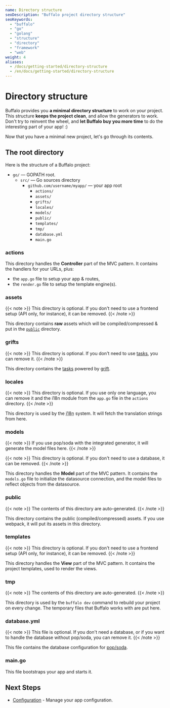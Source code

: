 ```yaml
---
name: Directory structure
seoDescription: "Buffalo project directory structure"
seoKeywords: 
  - "buffalo"
  - "go"
  - "golang"
  - "structure"
  - "directory"
  - "framework"
  - "web"
weight: 4
aliases:
  - /docs/getting-started/directory-structure
  - /en/docs/getting-started/directory-structure
---
```


# Directory structure

Buffalo provides you **a minimal directory structure** to work on your project. This structure **keeps the project clean**, and allow the generators to work. Don't try to reinvent the wheel, and **let Buffalo buy you more time** to do the interesting part of your app! :)

Now that you have a minimal new project, let's go through its contents.

## The root directory

Here is the structure of a Buffalo project:


* `go/` &mdash; GOPATH root.
	* `src/` &mdash; Go sources directory
		* `github.com/username/myapp/` &mdash; your app root
			* `actions/`
			* `assets/`
			* `grifts/`
			* `locales/`
			* `models/`
			* `public/`
			* `templates/`
			* `tmp/`
			* `database.yml`
			* `main.go`

### actions

This directory handles the **Controller** part of the MVC pattern. It contains the handlers for your URLs, plus:

* the `app.go` file to setup your app & routes,
* the `render.go` file to setup the template engine(s).

### assets

{{< note >}}
This directory is optional. If you don't need to use a frontend setup (API only, for instance), it can be removed.
{{< /note >}}

This directory contains **raw** assets which will be compiled/compressed & put in the [`public`](#public) directory.

### grifts

{{< note >}}
This directory is optional. If you don't need to use [tasks](/documentation/guides/tasks), you can remove it.
{{< /note >}}

This directory contains the [tasks](/documentation/guides/tasks) powered by [grift](https://github.com/markbates/grift).

### locales

{{< note >}}
This directory is optional. If you use only one language, you can remove it and the i18n module from the `app.go` file in the `actions` directory.
{{< /note >}}

This directory is used by the <abbr title="internationalization">i18n</abbr> system. It will fetch the translation strings from here.

### models

{{< note >}}
If you use pop/soda with the integrated generator, it will generate the model files here.
{{< /note >}}

{{< note >}}
This directory is optional. If you don't need to use a database, it can be removed.
{{< /note >}}

This directory handles the **Model** part of the MVC pattern. It contains the `models.go` file to initialize the datasource connection, and the model files to reflect objects from the datasource.

### public

{{< note >}}
The contents of this directory are auto-generated.
{{< /note >}}

This directory contains the public (compiled/compressed) assets. If you use webpack, it will put its assets in this directory.

### templates

{{< note >}}
This directory is optional. If you don't need to use a frontend setup (API only, for instance), it can be removed.
{{< /note >}}

This directory handles the **View** part of the MVC pattern. It contains the project templates, used to render the views.

### tmp

{{< note >}}
The contents of this directory are auto-generated.
{{< /note >}}

This directory is used by the `buffalo dev` command to rebuild your project on every change. The temporary files that Buffalo works with are put here.

### database.yml

{{< note >}}
This file is optional. If you don't need a database, or if you want to handle the database without pop/soda, you can remove it.
{{< /note >}}

This file contains the database configuration for [pop/soda](https://github.com/gobuffalo/pop).

### main.go

This file bootstraps your app and starts it.

## Next Steps

* [Configuration](/documentation/getting_started/configuration) - Manage your app configuration.
